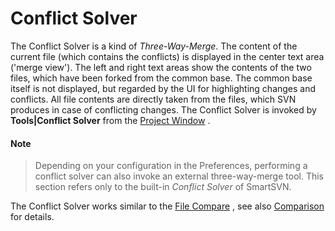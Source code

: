 # Conflict Solver

The Conflict Solver is a kind of *Three-Way-Merge*. The content of the
current file (which contains the conflicts) is displayed in the center
text area ('merge view'). The left and right text areas show the
contents of the two files, which have been forked from the common base.
The common base itself is not displayed, but regarded by the UI for
highlighting changes and conflicts. All file contents are directly taken
from the files, which SVN produces in case of conflicting changes. The
Conflict Solver is invoked by **Tools\|Conflict Solver** from the
[Project Window](Project-Window.md#ProjectWindow-project-window) .


#### Note
>
>
>Depending on your configuration in the Preferences, performing a
>conflict solver can also invoke an external three-way-merge tool. This
>section refers only to the built-in *Conflict Solver* of SmartSVN.
>
>

The Conflict Solver works similar to the [File Compare](File-Compare.md#FileCompare-file-compare) , see also
[Comparison](File-Compare.md#comparison)
for details.
